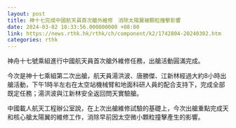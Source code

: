 ```yaml
---
layout: post
title: 神十七完成中國航天員首次艙外維修　消除太陽翼被顆粒撞擊影響
date: 2024-03-02 18:33:56.000000000 +08:00
link: https://news.rthk.hk/rthk/ch/component/k2/1742804-20240302.htm
categories: rthk
---
```


神舟十七號乘組進行中國航天員首次艙外維修任務，出艙活動圓滿完成。

今次是神十七乘組第二次出艙，航天員湯洪波、唐勝傑、江新林經過大約8小時出艙活動，下午1時半左右在太空站機械臂和地面科研人員的配合支持下，完成全部既定任務；湯洪波與江新林安全返回問天實驗艙。

中國載人航天工程辦公室說，在上次出艙維修試驗的基礎上，今次出艙重點完成天和核心艙太陽翼的維修工作，消除早前因太空微小顆粒撞擊產生的影響。
